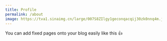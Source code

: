 ```yaml
---
title: Profile
permalink: /about
image: https://tva1.sinaimg.cn/large/007S8ZIlgy1geconqacqij30zk0nnq4m.jpg
---
```


You can add fixed pages onto your blog easily like this :+1:
